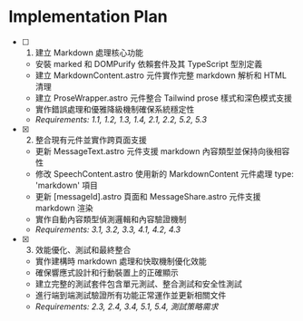 # Implementation Plan

- [ ] 1. 建立 Markdown 處理核心功能
  - 安裝 marked 和 DOMPurify 依賴套件及其 TypeScript 型別定義
  - 建立 MarkdownContent.astro 元件實作完整 markdown 解析和 HTML 清理
  - 建立 ProseWrapper.astro 元件整合 Tailwind prose 樣式和深色模式支援
  - 實作錯誤處理和優雅降級機制確保系統穩定性
  - _Requirements: 1.1, 1.2, 1.3, 1.4, 2.1, 2.2, 5.2, 5.3_

- [x] 2. 整合現有元件並實作跨頁面支援
  - 更新 MessageText.astro 元件支援 markdown 內容類型並保持向後相容性
  - 修改 SpeechContent.astro 使用新的 MarkdownContent 元件處理 type: 'markdown' 項目
  - 更新 [messageId].astro 頁面和 MessageShare.astro 元件支援 markdown 渲染
  - 實作自動內容類型偵測邏輯和內容驗證機制
  - _Requirements: 3.1, 3.2, 3.3, 4.1, 4.2, 4.3_

- [x] 3. 效能優化、測試和最終整合
  - 實作建構時 markdown 處理和快取機制優化效能
  - 確保響應式設計和行動裝置上的正確顯示
  - 建立完整的測試套件包含單元測試、整合測試和安全性測試
  - 進行端到端測試驗證所有功能正常運作並更新相關文件
  - _Requirements: 2.3, 2.4, 3.4, 5.1, 5.4, 測試策略需求_